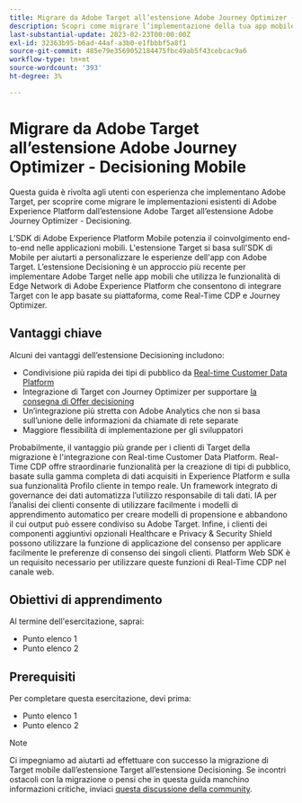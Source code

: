 ```yaml
---
title: Migrare da Adobe Target all’estensione Adobe Journey Optimizer - Decisioning Mobile
description: Scopri come migrare l’implementazione della tua app mobile da Adobe Target a Adobe Journey Optimizer - Estensione Decisioning
last-substantial-update: 2023-02-23T00:00:00Z
exl-id: 32363b95-b6ad-44af-a3b0-e1fbbbf5a8f1
source-git-commit: 485e79e3569052184475fbc49ab5f43cebcac9a6
workflow-type: tm+mt
source-wordcount: '393'
ht-degree: 3%

---
```


# Migrare da Adobe Target all’estensione Adobe Journey Optimizer - Decisioning Mobile

Questa guida è rivolta agli utenti con esperienza che implementano Adobe Target, per scoprire come migrare le implementazioni esistenti di Adobe Experience Platform dall’estensione Adobe Target all’estensione Adobe Journey Optimizer - Decisioning.

L’SDK di Adobe Experience Platform Mobile potenzia il coinvolgimento end-to-end nelle applicazioni mobili. L&#39;estensione Target si basa sull&#39;SDK di Mobile per aiutarti a personalizzare le esperienze dell&#39;app con Adobe Target. L’estensione Decisioning è un approccio più recente per implementare Adobe Target nelle app mobili che utilizza le funzionalità di Edge Network di Adobe Experience Platform che consentono di integrare Target con le app basate su piattaforma, come Real-Time CDP e Journey Optimizer.

## Vantaggi chiave

Alcuni dei vantaggi dell’estensione Decisioning includono:

* Condivisione più rapida dei tipi di pubblico da [Real-time Customer Data Platform](https://experienceleague.adobe.com/docs/platform-learn/tutorials/experience-cloud/next-hit-personalization.html?lang=it)
* Integrazione di Target con Journey Optimizer per supportare [la consegna di Offer decisioning](https://experienceleague.adobe.com/docs/target/using/integrate/ajo/offer-decision.html)
* Un’integrazione più stretta con Adobe Analytics che non si basa sull’unione delle informazioni da chiamate di rete separate
* Maggiore flessibilità di implementazione per gli sviluppatori

Probabilmente, il vantaggio più grande per i clienti di Target della migrazione è l&#39;integrazione con Real-time Customer Data Platform. Real-Time CDP offre straordinarie funzionalità per la creazione di tipi di pubblico, basate sulla gamma completa di dati acquisiti in Experience Platform e sulla sua funzionalità Profilo cliente in tempo reale. Un framework integrato di governance dei dati automatizza l’utilizzo responsabile di tali dati. IA per l’analisi dei clienti consente di utilizzare facilmente i modelli di apprendimento automatico per creare modelli di propensione e abbandono il cui output può essere condiviso su Adobe Target. Infine, i clienti dei componenti aggiuntivi opzionali Healthcare e Privacy &amp; Security Shield possono utilizzare la funzione di applicazione del consenso per applicare facilmente le preferenze di consenso dei singoli clienti. Platform Web SDK è un requisito necessario per utilizzare queste funzioni di Real-Time CDP nel canale web.

## Obiettivi di apprendimento

Al termine dell&#39;esercitazione, saprai:

* Punto elenco 1
* Punto elenco 2


## Prerequisiti

Per completare questa esercitazione, devi prima:

* Punto elenco 1
* Punto elenco 2


>[!NOTE]
>
>Ci impegniamo ad aiutarti ad effettuare con successo la migrazione di Target mobile dall’estensione Target all’estensione Decisioning. Se incontri ostacoli con la migrazione o pensi che in questa guida manchino informazioni critiche, inviaci [questa discussione della community](https://experienceleaguecommunities.adobe.com/t5/adobe-experience-platform-data/tutorial-discussion-migrate-target-from-at-js-to-web-sdk/m-p/575587#M463).
